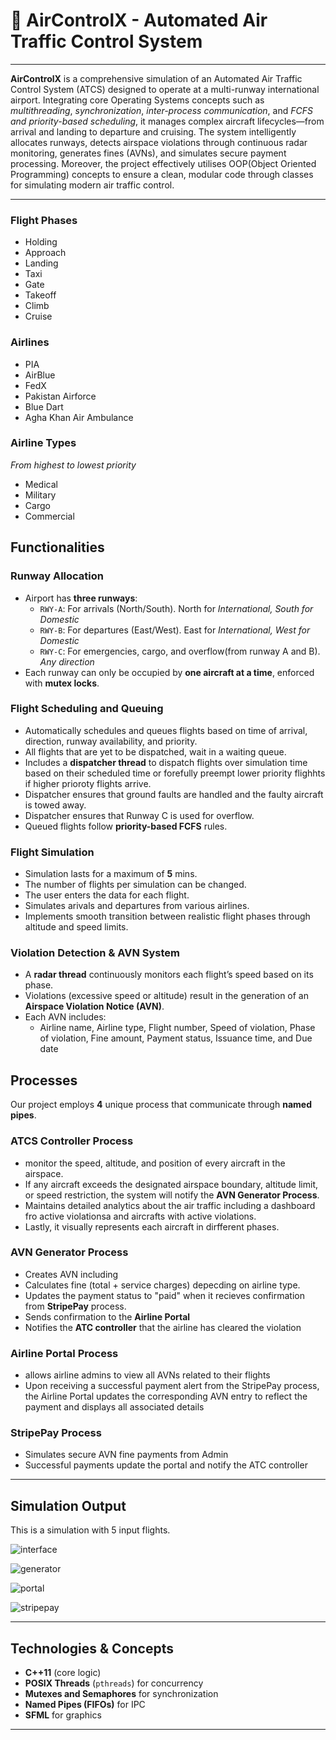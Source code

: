 # 🛬 AirControlX - Automated Air Traffic Control System

---

**AirControlX** is a comprehensive simulation of an Automated Air Traffic Control System (ATCS) designed to operate at a multi-runway international airport. Integrating core Operating Systems concepts such as *multithreading*, *synchronization*, *inter-process communication*, and *FCFS and priority-based scheduling*, it manages complex aircraft lifecycles—from arrival and landing to departure and cruising. The system intelligently allocates runways, detects airspace violations through continuous radar monitoring, generates fines (AVNs), and simulates secure payment processing. Moreover, the project effectively utilises OOP(Object Oriented Programming) concepts to ensure a clean, modular code through classes for simulating modern air traffic control.

---
### Flight Phases
- Holding            
- Approach
- Landing
- Taxi
- Gate
- Takeoff
- Climb
- Cruise

### Airlines
- PIA
- AirBlue
- FedX
- Pakistan Airforce
- Blue Dart
- Agha Khan Air Ambulance

### Airline Types
*From highest to lowest priority*
- Medical
- Military 
- Cargo
- Commercial

## Functionalities

### Runway Allocation
- Airport has **three runways**:
  - `RWY-A`: For arrivals (North/South). North for *International, South for Domestic*
  - `RWY-B`: For departures (East/West). East for *International, West for Domestic*
  - `RWY-C`: For emergencies, cargo, and overflow(from runway A and B). *Any direction*
- Each runway can only be occupied by **one aircraft at a time**, enforced with **mutex locks**.

### Flight Scheduling and Queuing
- Automatically schedules and queues flights based on time of arrival, direction, runway availability, and priority.
- All flights that are yet to be dispatched, wait in a waiting queue.
- Includes a **dispatcher thread** to dispatch flights over simulation time based on their scheduled time or forefully preempt lower priority flighhts if higher prioroty flights arrive.
- Dispatcher ensures that ground faults are handled and the faulty aircraft is towed away.
- Dispatcher ensures that Runway C is used for overflow.
- Queued flights follow **priority-based FCFS** rules.

### Flight Simulation
- Simulation lasts for a maximum of **5** mins.
- The number of flights per simulation can be changed.
- The user enters the data for each flight.
- Simulates arivals and departures from various airlines.
- Implements smooth transition between realistic flight phases through altitude and speed limits.

### Violation Detection & AVN System
- A **radar thread** continuously monitors each flight’s speed based on its phase.
- Violations (excessive speed or altitude) result in the generation of an **Airspace Violation Notice (AVN)**.
- Each AVN includes:
  - Airline name, Airline type, Flight number, Speed of violation, Phase of violation, Fine amount, Payment status, Issuance time, and Due date

## Processes
Our project employs **4** unique process that communicate through **named pipes**.

### ATCS Controller Process
- monitor the speed, altitude, and position of every aircraft in the airspace.
- If any aircraft exceeds the designated airspace boundary, altitude limit, or speed restriction, the system will notify the **AVN Generator Process**.
- Maintains detailed analytics about the air traffic including a dashboard fro active violationsa and aircrafts with active violations.
- Lastly, it visually represents each aircraft in dirfferent phases.

### AVN Generator Process
- Creates AVN including
- Calculates fine (total + service charges) depecding on airline type.
- Updates the payment status to "paid" when it recieves confirmation from **StripePay** process.
- Sends confirmation to the **Airline Portal**
- Notifies the **ATC controller** that the airline has cleared the violation
  
### Airline Portal Process
- allows airline admins to view all AVNs related to their flights
- Upon receiving a successful payment alert from the StripePay process, the Airline Portal updates the corresponding AVN entry to reflect the payment and displays all associated details


### StripePay Process
- Simulates secure AVN fine payments from Admin
- Successful payments update the portal and notify the ATC controller

---

## Simulation Output
This is a simulation with 5 input flights.

![interface](assets/interface.png)

![generator](assets/generator.png)

![portal](assets/Portal.png)

![stripepay](assets/StripPay.png)

---

## Technologies & Concepts

- **C++11** (core logic)
- **POSIX Threads** (`pthreads`) for concurrency
- **Mutexes and Semaphores** for synchronization
- **Named Pipes (FIFOs)** for IPC
- **SFML** for graphics

---
